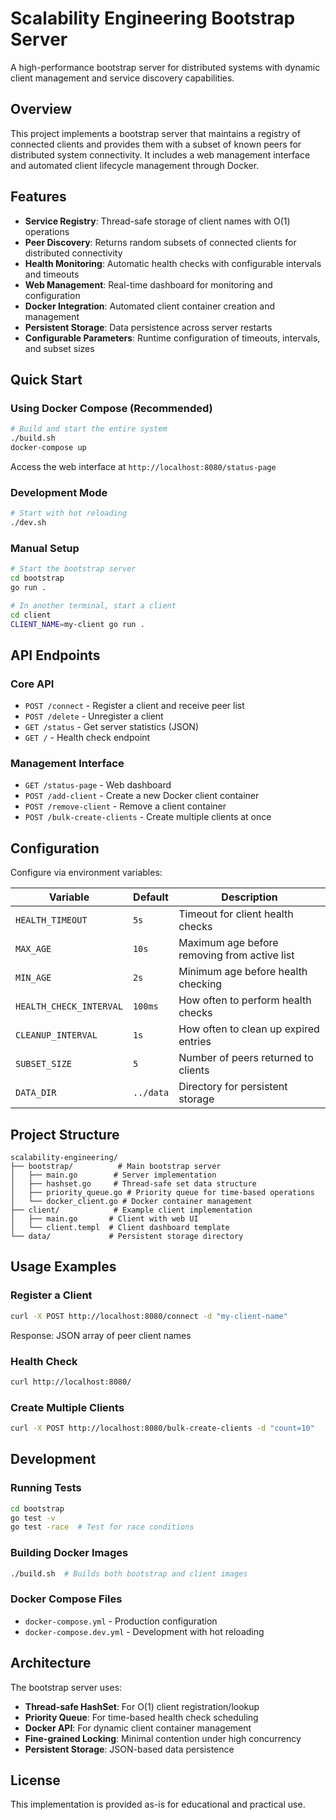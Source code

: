 # Scalability Engineering Bootstrap Server

A high-performance bootstrap server for distributed systems with dynamic client management and service discovery capabilities.

## Overview

This project implements a bootstrap server that maintains a registry of connected clients and provides them with a subset of known peers for distributed system connectivity. It includes a web management interface and automated client lifecycle management through Docker.

## Features

- **Service Registry**: Thread-safe storage of client names with O(1) operations
- **Peer Discovery**: Returns random subsets of connected clients for distributed connectivity
- **Health Monitoring**: Automatic health checks with configurable intervals and timeouts
- **Web Management**: Real-time dashboard for monitoring and configuration
- **Docker Integration**: Automated client container creation and management
- **Persistent Storage**: Data persistence across server restarts
- **Configurable Parameters**: Runtime configuration of timeouts, intervals, and subset sizes

## Quick Start

### Using Docker Compose (Recommended)

```bash
# Build and start the entire system
./build.sh
docker-compose up
```

Access the web interface at `http://localhost:8080/status-page`

### Development Mode

```bash
# Start with hot reloading
./dev.sh
```

### Manual Setup

```bash
# Start the bootstrap server
cd bootstrap
go run .

# In another terminal, start a client
cd client
CLIENT_NAME=my-client go run .
```

## API Endpoints

### Core API
- `POST /connect` - Register a client and receive peer list
- `POST /delete` - Unregister a client
- `GET /status` - Get server statistics (JSON)
- `GET /` - Health check endpoint

### Management Interface
- `GET /status-page` - Web dashboard
- `POST /add-client` - Create a new Docker client container
- `POST /remove-client` - Remove a client container
- `POST /bulk-create-clients` - Create multiple clients at once

## Configuration

Configure via environment variables:

| Variable | Default | Description |
|----------|---------|-------------|
| `HEALTH_TIMEOUT` | `5s` | Timeout for client health checks |
| `MAX_AGE` | `10s` | Maximum age before removing from active list |
| `MIN_AGE` | `2s` | Minimum age before health checking |
| `HEALTH_CHECK_INTERVAL` | `100ms` | How often to perform health checks |
| `CLEANUP_INTERVAL` | `1s` | How often to clean up expired entries |
| `SUBSET_SIZE` | `5` | Number of peers returned to clients |
| `DATA_DIR` | `../data` | Directory for persistent storage |

## Project Structure

```
scalability-engineering/
├── bootstrap/          # Main bootstrap server
│   ├── main.go        # Server implementation
│   ├── hashset.go     # Thread-safe set data structure
│   ├── priority_queue.go # Priority queue for time-based operations
│   └── docker_client.go # Docker container management
├── client/            # Example client implementation
│   ├── main.go       # Client with web UI
│   └── client.templ  # Client dashboard template
└── data/             # Persistent storage directory
```

## Usage Examples

### Register a Client

```bash
curl -X POST http://localhost:8080/connect -d "my-client-name"
```

Response: JSON array of peer client names

### Health Check

```bash
curl http://localhost:8080/
```

### Create Multiple Clients

```bash
curl -X POST http://localhost:8080/bulk-create-clients -d "count=10"
```

## Development

### Running Tests

```bash
cd bootstrap
go test -v
go test -race  # Test for race conditions
```

### Building Docker Images

```bash
./build.sh  # Builds both bootstrap and client images
```

### Docker Compose Files

- `docker-compose.yml` - Production configuration
- `docker-compose.dev.yml` - Development with hot reloading

## Architecture

The bootstrap server uses:

- **Thread-safe HashSet**: For O(1) client registration/lookup
- **Priority Queue**: For time-based health check scheduling  
- **Docker API**: For dynamic client container management
- **Fine-grained Locking**: Minimal contention under high concurrency
- **Persistent Storage**: JSON-based data persistence

## License

This implementation is provided as-is for educational and practical use. 